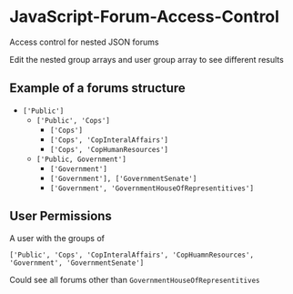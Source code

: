 # JavaScript-Forum-Access-Control
Access control for nested JSON forums

Edit the nested group arrays and user group array to see different results

## Example of a forums structure

- `['Public']`
  - `['Public', 'Cops']`
    - `['Cops']`
    - `['Cops', 'CopInteralAffairs']`
    - `['Cops', 'CopHumanResources']`
  - `['Public, Government']`
    - `['Government']`
    - `['Government'], ['GovernmentSenate']`
    - `['Government', 'GovernmentHouseOfRepresentitives']`

## User Permissions

A user with the groups of 

`['Public', 'Cops', 'CopInteralAffairs', 'CopHuamnResources', 'Government', 'GovernmentSenate']`

Could see all forums other than `GovernmentHouseOfRepresentitives`
